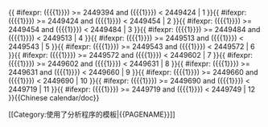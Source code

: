 <includeonly>{{ #ifexpr: ({{{1}}}) >= 2449394 and ({{{1}}}) < 2449424 | 1 }}{{ #ifexpr: ({{{1}}}) >= 2449424 and ({{{1}}}) < 2449454 | 2 }}{{ #ifexpr: ({{{1}}}) >= 2449454 and ({{{1}}}) < 2449484 | 3 }}{{ #ifexpr: ({{{1}}}) >= 2449484 and ({{{1}}}) < 2449513 | 4 }}{{ #ifexpr: ({{{1}}}) >= 2449513 and ({{{1}}}) < 2449543 | 5 }}{{ #ifexpr: ({{{1}}}) >= 2449543 and ({{{1}}}) < 2449572 | 6 }}{{ #ifexpr: ({{{1}}}) >= 2449572 and ({{{1}}}) < 2449602 | 7 }}{{ #ifexpr: ({{{1}}}) >= 2449602 and ({{{1}}}) < 2449631 | 8 }}{{ #ifexpr: ({{{1}}}) >= 2449631 and ({{{1}}}) < 2449660 | 9 }}{{ #ifexpr: ({{{1}}}) >= 2449660 and ({{{1}}}) < 2449690 | 10 }}{{ #ifexpr: ({{{1}}}) >= 2449690 and ({{{1}}}) < 2449719 | 11 }}{{ #ifexpr: ({{{1}}}) >= 2449719 and ({{{1}}}) < 2449749 | 12 }}</includeonly><noinclude>{{Chinese calendar/doc}}

[[Category:使用了分析程序的模板|{{PAGENAME}}]]

</noinclude>